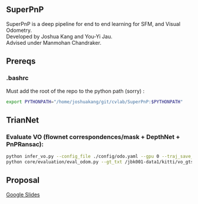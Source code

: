 ## SuperPnP  
SuperPnP is a deep pipeline for end to end learning for SFM, and Visual Odometry.  
Developed by Joshua Kang and You-Yi Jau.  
Advised under Manmohan Chandraker. 

## Prereqs
### .bashrc
Must add the root of the repo to the python path (sorry) : 
```bash 
export PYTHONPATH="/home/joshuakang/git/cvlab/SuperPnP:$PYTHONPATH"
```

## TrianNet
### Evaluate VO (flownet correspondences/mask + DepthNet + PnPRansac):
```bash
python infer_vo.py --config_file ./config/odo.yaml --gpu 0 --traj_save_dir_txt /jbk001-data1/kitti/vo_preds/09.txt --sequences_root_dir /jbk001-data1/dataset/sequences/ --pretrained_model ./models/pretrained/kitti_odo.pth  
python core/evaluation/eval_odom.py --gt_txt /jbk001-data1/kitti/vo_gts/09.txt --result_txt /jbk001-data1/kitti/vo_preds/09.txt
```

## Proposal  
[Google Slides](https://docs.google.com/presentation/d/1brf3iFONtdu1KqmHxVsGKzNr6s91WSIuEdFgtHnTdQY/edit?usp=sharing)

